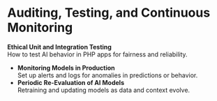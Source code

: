 # Auditing, Testing, and Continuous Monitoring

**Ethical Unit and Integration Testing**\
How to test AI behavior in PHP apps for fairness and reliability.

* **Monitoring Models in Production**\
  Set up alerts and logs for anomalies in predictions or behavior.
* **Periodic Re-Evaluation of AI Models**\
  Retraining and updating models as data and context evolve.
